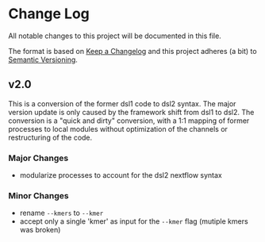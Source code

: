 # Change Log

All notable changes to this project will be documented in this file.

The format is based on [Keep a Changelog](http://keepachangelog.com/)
and this project adheres (a bit) to [Semantic Versioning](http://semver.org/).

## v2.0

This is a conversion of the former dsl1 code to dsl2 syntax. The major version update is only caused by the framework shift from dsl1 to dsl2. The conversion is a "quick and dirty" conversion, with a 1:1 mapping of former processes to local modules without optimization of the channels or restructuring of the code.

### Major Changes

- modularize processes to account for the dsl2 nextflow syntax

### Minor Changes

- rename `--kmers` to `--kmer`
- accept only a single 'kmer' as input for the `--kmer` flag (mutiple kmers was broken)
